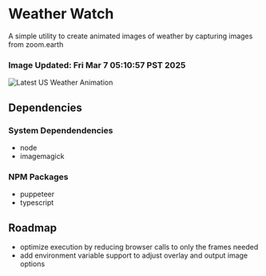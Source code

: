 # Weather Watch

A simple utility to create animated images of weather by capturing images from zoom.earth

### Image Updated: Fri Mar  7 05:10:57 PST 2025

![Latest US Weather Animation](animations/2025-03-07.webp)

## Dependencies
### System Dependendencies
* node
* imagemagick
### NPM Packages
* puppeteer
* typescript

## Roadmap
* optimize execution by reducing browser calls to only the frames needed
* add environment variable support to adjust overlay and output image options
